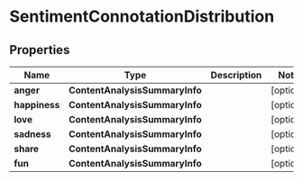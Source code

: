 # SentimentConnotationDistribution

## Properties

| Name | Type | Description | Notes |
|------------ | ------------- | ------------- | -------------|
**anger** | **ContentAnalysisSummaryInfo** |  |[optional]|
**happiness** | **ContentAnalysisSummaryInfo** |  |[optional]|
**love** | **ContentAnalysisSummaryInfo** |  |[optional]|
**sadness** | **ContentAnalysisSummaryInfo** |  |[optional]|
**share** | **ContentAnalysisSummaryInfo** |  |[optional]|
**fun** | **ContentAnalysisSummaryInfo** |  |[optional]|